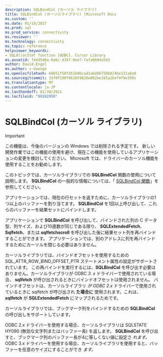 ```yaml
---
description: SQLBindCol (カーソル ライブラリ)
title: SQLBindCol (カーソルライブラリ) |Microsoft Docs
ms.custom: ''
ms.date: 01/19/2017
ms.prod: sql
ms.prod_service: connectivity
ms.reviewer: ''
ms.technology: connectivity
ms.topic: reference
helpviewer_keywords:
- SQLAllocStmt function [ODBC], Cursor Library
ms.assetid: f4dd546a-0a6c-4397-8ee7-fafa6b9da543
author: David-Engel
ms.author: v-daenge
ms.openlocfilehash: 64b51f58fd51b9bcad1abd86750b024be131a8a0
ms.sourcegitcommit: 33f0f190f962059826e002be165a2bef4f9e350c
ms.translationtype: MT
ms.contentlocale: ja-JP
ms.lasthandoff: 01/30/2021
ms.locfileid: "99202950"
---
```

# <a name="sqlbindcol-cursor-library"></a>SQLBindCol (カーソル ライブラリ)
> [!IMPORTANT]  
>  この機能は、今後のバージョンの Windows では削除される予定です。 新しい開発作業ではこの機能の使用を避け、現在この機能を使用しているアプリケーションの変更を検討してください。 Microsoft では、ドライバーのカーソル機能を使用することをお勧めします。  
  
 このトピックでは、カーソルライブラリでの **SQLBindCol** 関数の使用について説明します。 **SQLBindCol** の一般的な情報については、「 [SQLBindCol 関数](../../../odbc/reference/syntax/sqlbindcol-function.md)」を参照してください。  
  
 アプリケーションでは、現在の行セットを返すために、カーソルライブラリの1つ以上のバッファーを割り当てます。 **SQLBindCol** を1回以上呼び出して、これらのバッファーを結果セットにバインドします。  
  
 アプリケーションで **SQLBindCol** を呼び出して、バインドされた列の C データ型、列サイズ、および10進数が同じである限り、 **SQLExtendedFetch**、 **Sqlfetch**、または **sqlfetchscroll** を呼び出した後に結果セット列を再バインドすることができます。 アプリケーションでは、別のアドレスに列を再バインドするためにカーソルを閉じる必要はありません。  
  
 カーソルライブラリでは、バインドオフセットを使用するための SQL_ATTR_ROW_BIND_OFFSET_PTR ステートメント属性の設定がサポートされています。 この再バインドを実行するには、**SQLBindCol** を呼び出す必要はありません。カーソルライブラリが ODBC *3. x* ドライバーで使用されている場合、 **sqlfetch** が呼び出されるときにバインドオフセットは使用されません。 バインドオフセットは、カーソルライブラリ *が ODBC 2.x* ドライバーで使用されているときに sqlfetch が呼び出され **た場合に** 使用されます。これは、 **sqlfetch** が **SQLExtendedFetch** にマップされるためです。  
  
 カーソルライブラリでは、ブックマーク列をバインドするための **SQLBindCol** の呼び出しをサポートしています。  
  
 ODBC 2.x ドライバーを使用する場合、カーソルライブラリは SQLSTATE HY090 (無効な文字列またはバッファー長) を返します。 **SQLBindCol** を呼び出すと、ブックマーク列のバッファー長が4に等しくない値に設定さ *れます。* ODBC 3.x ドライバーを使用する場合、カーソルライブラリを使用すると、バッファーを任意のサイズにすることができ *ます。*
